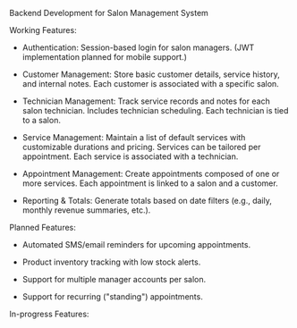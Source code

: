 Backend Development for Salon Management System

Working Features:

- Authentication: Session-based login for salon managers. (JWT implementation planned for mobile support.)

- Customer Management: Store basic customer details, service history, and internal notes. Each customer is associated with a specific salon.

- Technician Management: Track service records and notes for each salon technician. Includes technician scheduling. Each technician is tied to a salon.

- Service Management: Maintain a list of default services with customizable durations and pricing. Services can be tailored per appointment. Each service is associated with a technician.

- Appointment Management: Create appointments composed of one or more services. Each appointment is linked to a salon and a customer.

- Reporting & Totals: Generate totals based on date filters (e.g., daily, monthly revenue summaries, etc.).

Planned Features:

- Automated SMS/email reminders for upcoming appointments.

- Product inventory tracking with low stock alerts.

- Support for multiple manager accounts per salon.

- Support for recurring ("standing") appointments.


In-progress Features:









